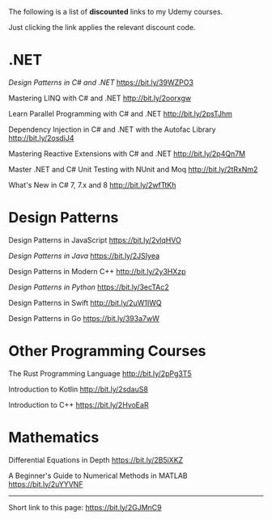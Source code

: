 The following is a list of **discounted** links to my Udemy courses.

Just clicking the link applies the relevant discount code.

# .NET

*Design Patterns in C# and .NET*
https://bit.ly/39WZPO3

Mastering LINQ with C# and .NET
http://bit.ly/2oorxgw

Learn Parallel Programming with C# and .NET
http://bit.ly/2psTJhm 

Dependency Injection in C# and .NET with the Autofac Library
http://bit.ly/2osdiJ4

Mastering Reactive Extensions with C# and .NET
http://bit.ly/2p4Qn7M 

Master .NET and C# Unit Testing with NUnit and Moq
http://bit.ly/2tRxNm2 

What's New in C# 7, 7.x and 8
http://bit.ly/2wfTtKh

# Design Patterns

Design Patterns in JavaScript
https://bit.ly/2vlqHVO

*Design Patterns in Java*
https://bit.ly/2JSIyea

Design Patterns in Modern C++
http://bit.ly/2y3HXzp

*Design Patterns in Python*
https://bit.ly/3ecTAc2

Design Patterns in Swift
http://bit.ly/2uW1IWQ

Design Patterns in Go
https://bit.ly/393a7wW

# Other Programming Courses

The Rust Programming Language
http://bit.ly/2pPg3T5

Introduction to Kotlin
http://bit.ly/2sdauS8

Introduction to C++
https://bit.ly/2HvoEaR

# Mathematics

Differential Equations in Depth
https://bit.ly/2B5iXKZ

A Beginner's Guide to Numerical Methods in MATLAB
https://bit.ly/2uYYVNF

---

Short link to this page: https://bit.ly/2GJMnC9
          
